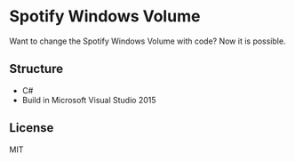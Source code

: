 # Spotify Windows Volume

Want to change the Spotify Windows Volume with code? Now it is possible.

## Structure
- C#
- Build in Microsoft Visual Studio 2015

## License

MIT
